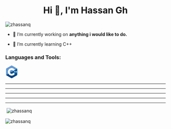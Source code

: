 <h1 align="center">Hi 👋, I'm Hassan Gh</h1>
<p align="left"> <img src="https://komarev.com/ghpvc/?username=zhassanq&label=Profile%20views&color=0e75b6&style=flat" alt="zhassanq" /> </p>

- 🔭 I’m currently working on **anything i would like to do.**

- 🌱 I’m currently learning C++

<h3 align="left">Languages and Tools:</h3><p align="left"> <a href="https://www.w3schools.com/cpp/" target="_blank" rel="noreferrer"> <img src="https://raw.githubusercontent.com/devicons/devicon/master/icons/cplusplus/cplusplus-original.svg" alt="cplusplus" width="40" height="40"/> </a> <a 

---
---
---
---
---
---

<p>&nbsp;<img align="center" src="https://github-readme-stats.vercel.app/api?username=zhassanq&show_icons=true&locale=en" alt="zhassanq" /></p>

<p><img align="center" src="https://github-readme-streak-stats.herokuapp.com/?user=zhassanq&" alt="zhassanq" /></p>

